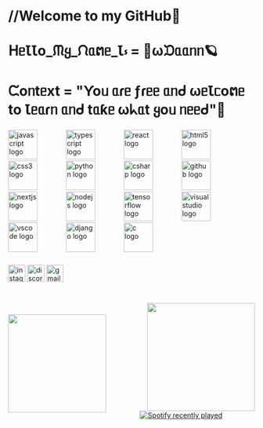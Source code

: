 <h1 align="left">//Welcome to my GitHub🌠<br><br>ᕼᥱꙆꙆo_ᙏყ_ᙁᥲຕᥱ_Ꙇ⳽ = 🌊ωᙃᥲᥲᥒᥒ🪐<br><br>ᙅoᥒtᥱxt = "Ƴoᥙ ᥲɾᥱ ƒɾᥱᥱ ᥲᥒᑯ ωᥱꙆᥴoຕᥱ to Ꙇᥱᥲɾᥒ ᥲᥒᑯ tᥲƙᥱ ωᖾᥲt ყoᥙ ᥒᥱᥱᑯ"🌌</h1>

###

<div align="left">
  <img src="https://cdn.jsdelivr.net/gh/devicons/devicon/icons/javascript/javascript-original.svg" height="60" alt="javascript logo"  />
  <img width="50" />
  <img src="https://cdn.jsdelivr.net/gh/devicons/devicon/icons/typescript/typescript-original.svg" height="60" alt="typescript logo"  />
  <img width="50" />
  <img src="https://cdn.jsdelivr.net/gh/devicons/devicon/icons/react/react-original.svg" height="60" alt="react logo"  />
  <img width="50" />
  <img src="https://cdn.jsdelivr.net/gh/devicons/devicon/icons/html5/html5-original.svg" height="60" alt="html5 logo"  />
  <img width="50" />
  <img src="https://cdn.jsdelivr.net/gh/devicons/devicon/icons/css3/css3-original.svg" height="60" alt="css3 logo"  />
  <img width="50" />
  <img src="https://cdn.jsdelivr.net/gh/devicons/devicon/icons/python/python-original.svg" height="60" alt="python logo"  />
  <img width="50" />
  <img src="https://cdn.jsdelivr.net/gh/devicons/devicon/icons/csharp/csharp-original.svg" height="60" alt="csharp logo"  />
  <img width="50" />
  <img src="https://cdn.jsdelivr.net/gh/devicons/devicon/icons/github/github-original.svg" height="60" alt="github logo"  />
  <img width="50" />
  <img src="https://cdn.jsdelivr.net/gh/devicons/devicon/icons/nextjs/nextjs-original.svg" height="60" alt="nextjs logo"  />
  <img width="50" />
  <img src="https://cdn.jsdelivr.net/gh/devicons/devicon/icons/nodejs/nodejs-original.svg" height="60" alt="nodejs logo"  />
  <img width="50" />
  <img src="https://cdn.jsdelivr.net/gh/devicons/devicon/icons/tensorflow/tensorflow-original.svg" height="60" alt="tensorflow logo"  />
  <img width="50" />
  <img src="https://cdn.jsdelivr.net/gh/devicons/devicon/icons/visualstudio/visualstudio-plain.svg" height="60" alt="visualstudio logo"  />
  <img width="50" />
  <img src="https://cdn.jsdelivr.net/gh/devicons/devicon/icons/vscode/vscode-original.svg" height="60" alt="vscode logo"  />
  <img width="50" />
  <img src="https://cdn.jsdelivr.net/gh/devicons/devicon/icons/django/django-plain.svg" height="60" alt="django logo"  />
  <img width="50" />
  <img src="https://cdn.jsdelivr.net/gh/devicons/devicon/icons/c/c-original.svg" height="60" alt="c logo"  />
</div>

###

<div align="left">
  <img src="https://img.shields.io/static/v1?message=Instagram&logo=instagram&label=&color=E4405F&logoColor=white&labelColor=&style=for-the-badge" height="35" alt="instagram logo"  />
  <img src="https://img.shields.io/static/v1?message=Discord&logo=discord&label=&color=7289DA&logoColor=white&labelColor=&style=for-the-badge" height="35" alt="discord logo"  />
  <img src="https://img.shields.io/static/v1?message=Gmail&logo=gmail&label=&color=D14836&logoColor=white&labelColor=&style=for-the-badge" height="35" alt="gmail logo"  />
</div>

###

<br clear="both">

<img align="right" height="220" src="https://media.tenor.com/ssUL40bEJYoAAAAM/dr-stone-senku-ishigami.gif"  />

###

<img align="left" height="200" src="https://i.pinimg.com/originals/d1/01/a9/d101a9b5c1615edd1d938566e603df9f.gif"  />

###

<div align="center">
  <a href="https://open.spotify.com/user/5crifeslnbm7ixkvwt9v1sohm">
    <img src="https://spotify-recently-played-readme.vercel.app/api?user=5crifeslnbm7ixkvwt9v1sohm&count=3&unique=false" alt="Spotify recently played"  />
  </a>
</div>

###
